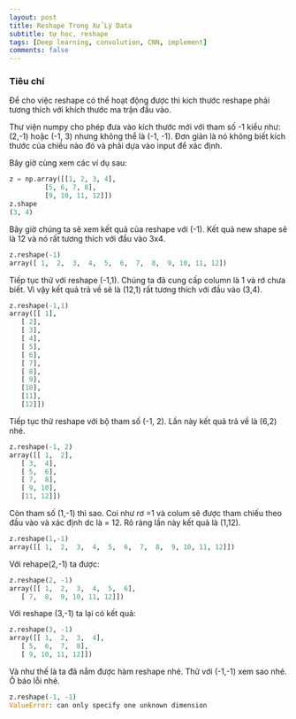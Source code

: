 ```yaml
---
layout: post
title: Reshape Trong Xử Lý Data
subtitle: tự học, reshape
tags: [Deep learning, convolution, CNN, implement]
comments: false
---
```


### Tiêu chí

Để cho việc reshape có thể hoạt động được thì kich thước reshape phải tương thích với khích thước ma trận đầu vào.

Thư viện numpy cho phép đưa vào kích thước mới với tham số -1 kiểu như: (2,-1) hoặc (-1, 3) nhưng không thể là (-1, -1). Đơn giản là nó không biết kích thước của chiều nào đó và phải dựa vào input để xác định.

Bây giờ cùng xem các ví dụ sau:

```python
z = np.array([[1, 2, 3, 4],
         [5, 6, 7, 8],
         [9, 10, 11, 12]])
z.shape
(3, 4)
```

Bây giờ chúng ta sẽ xem kết quả của reshape với (-1). Kết quả new shape sẽ là 12 và nó rất tương thích với đầu vào 3x4.

```python
z.reshape(-1)
array([ 1,  2,  3,  4,  5,  6,  7,  8,  9, 10, 11, 12])
```

Tiếp tục thử với reshape (-1,1). Chúng ta đã cung cấp column là 1 và rớ chưa biết. Vì vậy kết quả trả về sẽ là (12,1) rất tương thích với đầu vào (3,4).

```python
z.reshape(-1,1)
array([[ 1],
   [ 2],
   [ 3],
   [ 4],
   [ 5],
   [ 6],
   [ 7],
   [ 8],
   [ 9],
   [10],
   [11],
   [12]])
```

Tiếp tục thử reshape với bộ tham số (-1, 2). Lần này kết quả trả về là (6,2) nhé.

```python
z.reshape(-1, 2)
array([[ 1,  2],
   [ 3,  4],
   [ 5,  6],
   [ 7,  8],
   [ 9, 10],
   [11, 12]])
```

Còn tham số (1,-1) thì sao. Coi như rơ =1 và colum sẽ được tham chiếu theo đầu vào và xác định dc là = 12. Rõ ràng lần này kết quả là (1,12).

```python
z.reshape(1,-1)
array([[ 1,  2,  3,  4,  5,  6,  7,  8,  9, 10, 11, 12]])
```

Với rehape(2,-1) ta được:

```python
z.reshape(2, -1)
array([[ 1,  2,  3,  4,  5,  6],
   [ 7,  8,  9, 10, 11, 12]])
```

Với reshape (3,-1) ta lại có kết quả:

```python
z.reshape(3, -1)
array([[ 1,  2,  3,  4],
   [ 5,  6,  7,  8],
   [ 9, 10, 11, 12]])
```

Và như thế là ta đã nắm được hàm reshape nhé. Thử với (-1,-1) xem sao nhé. Ô báo lỗi nhé.

```python
z.reshape(-1, -1)
ValueError: can only specify one unknown dimension
```
